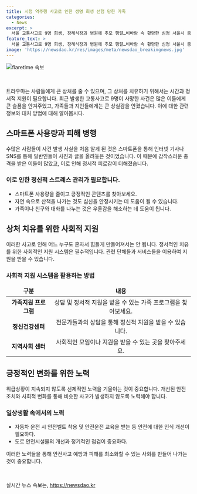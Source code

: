 ```yaml
---
title: 시청 역주행 사고로 인한 생명 희생 선험 당한 가족
categories:
  - News
excerpt: >
  서울 교통사고로 9명 희생, 장례식장과 병원에 추모 행렬…비바람 속 황망한 심정 서울시 중구 교차로 교통사고로 9명이 숨진 가운데, 영등포병원과 국립중앙의료원에서 희생자와 가족들을 위한 조문 행렬이 이어졌다. 희생자들은 시청·시중은행 등 다양한 분야의 근로자들이었으며, 가족과 지인들은 충격에 휩싸여있다. 사고 경위에 대한 수사가 진행 중이지만 운전자는 급발진 사고를 주장하고 있다. 현장에는 큰 슬픔과 안타까움이 가득하다.
feature_text: >
  서울 교통사고로 9명 희생, 장례식장과 병원에 추모 행렬…비바람 속 황망한 심정 서울시 중구 교차로 교통사고로 9명이 숨진 가운데, 영등포병원과 국립중앙의료원에서 희생자와 가족들을 위한 조문 행렬이 이어졌다. 희생자들은 시청·시중은행 등 다양한 분야의 근로자들이었으며, 가족과 지인들은 충격에 휩싸여있다. 사고 경위에 대한 수사가 진행 중이지만 운전자는 급발진 사고를 주장하고 있다. 현장에는 큰 슬픔과 안타까움이 가득하다.
image: 'https://newsdao.kr/res/images/meta/newsdao_breakingnews.jpg'
---
```


<p><img src="https://newsdao.kr/res/images/meta/newsdao_breakingnews.jpg" alt="flaretime 속보" /></p>

<p data-ke-size="size16">&nbsp;</p>

<p data-ke-size="size16">트라우마는 사람들에게 큰 상처를 줄 수 있으며, 그 상처를 치유하기 위해서는 시간과 정서적 지원이 필요합니다. 최근 발생한 교통사고로 9명이 사망한 사건은 많은 이들에게 큰 슬픔을 안겨주었고, 가족들과 지인들에게는 큰 상실감을 안겼습니다. 이에 대한 관련 정보와 대처 방법에 대해 알아봅시다.</p>

<h2 data-ke-size="size26">스마트폰 사용량과 피해 병행</h2>

<p>수많은 사람들이 사건 발생 사실을 처음 알게 된 것은 스마트폰을 통해 인터넷 기사나 SNS를 통해 일반인들이 사진과 글을 올려놓은 것이었습니다. 이 때문에 갑작스러운 충격을 받은 이들이 많았고, 이로 인해 정서적 피로감이 더해졌습니다. </p>

<h3><b>이로 인한 정신적 스트레스 관리가 필요합니다.</b></h3>

<ul>
<li>스마트폰 사용량을 줄이고 긍정적인 콘텐츠를 찾아보세요.</li>
<li>자연 속으로 산책을 나가는 것도 심신을 안정시키는 데 도움이 될 수 있습니다.</li>
<li>가족이나 친구와 대화를 나누는 것은 우울감을 해소하는 데 도움이 됩니다.</li>
</ul>

<h2 data-ke-size="size26">상처 치유를 위한 사회적 지원</h2>

<p>이러한 사고로 인해 어느 누구도 혼자서 힘들게 만들어져서는 안 됩니다. 정서적인 치유를 위한 사회적인 지원 시스템은 필수적입니다. 관련 단체들과 서비스들을 이용하여 지원을 받을 수 있습니다.</p>

<h3><b>사회적 지원 시스템을 활용하는 방법</b></h3>

<table>
<thead>
<tr>
<td style="text-align: center; height: 17px;"><b>구분</b></td>
<td style="text-align: center; height: 17px;"><b>내용</b></td>
</tr>
</thead>
<tbody>
<tr>
<td style="text-align: center; height: 17px;"><b>가족지원 프로그램</b></td>
<td style="text-align: center; height: 17px;">상담 및 정서적 지원을 받을 수 있는 가족 프로그램을 찾아보세요.</td>
</tr>
<tr>
<td style="text-align: center; height: 17px;"><b>정신건강센터</b></td>
<td style="text-align: center; height: 17px;">전문가들과의 상담을 통해 정신적 지원을 받을 수 있습니다.</td>
</tr>
<tr>
<td style="text-align: center; height: 17px;"><b>지역사회 센터</b></td>
<td style="text-align: center; height: 17px;">사회적인 모임이나 지원을 받을 수 있는 곳을 찾아주세요.</td>
</tr>
</tbody>
</table>

<h2 data-ke-size="size26">긍정적인 변화를 위한 노력</h2>

<p>위급상황이 지속되지 않도록 선제적인 노력을 기울이는 것이 중요합니다. 개선된 안전 조치와 사회적 변화를 통해 비슷한 사고가 발생하지 않도록 노력해야 합니다.</p>

<h3><b>일상생활 속에서의 노력</b></h3>

<ul>
<li>자동차 운전 시 안전벨트 착용 및 안전운전 교육을 받는 등 안전에 대한 인식 개선이 필요하다.</li>
<li>도로 안전시설물의 개선과 정기적인 점검이 중요하다.</li>
</ul>

<p>이러한 노력들을 통해 안전사고 예방과 피해를 최소화할 수 있는 사회를 만들어 나가는 것이 중요합니다.</p>

<p data-ke-size="size16">&nbsp;</p>
실시간 뉴스 속보는, <a href="https://newsdao.kr" rel="dofollow">https://newsdao.kr</a>



